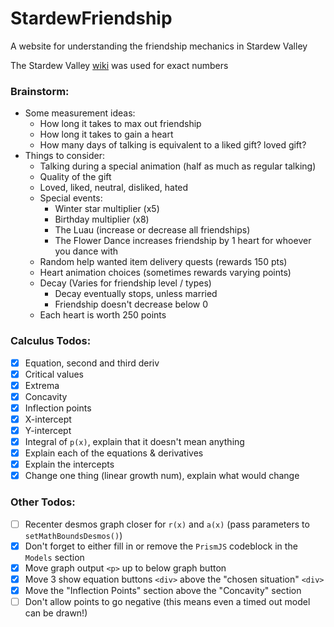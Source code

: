 # StardewFriendship
A website for understanding the friendship mechanics in Stardew Valley

The Stardew Valley [wiki](https://stardewvalleywiki.com/Friendship) was used for exact numbers

### Brainstorm:
- Some measurement ideas:
   - How long it takes to max out friendship
   - How long it takes to gain a heart
   - How many days of talking is equivalent to a liked gift? loved gift?
- Things to consider:
   - Talking during a special animation (half as much as regular talking)
   - Quality of the gift
   - Loved, liked, neutral, disliked, hated
   - Special events:
      - Winter star multiplier (x5)
      - Birthday multiplier (x8)
      - The Luau (increase or decrease all friendships)
      - The Flower Dance increases friendship by 1 heart for whoever you dance with
   - Random help wanted item delivery quests (rewards 150 pts)
   - Heart animation choices (sometimes rewards varying points)
   - Decay (Varies for friendship level / types)
      - Decay eventually stops, unless married
      - Friendship doesn't decrease below 0
   - Each heart is worth 250 points

### Calculus Todos: 
- [x] Equation, second and third deriv
- [x] Critical values
- [x] Extrema
- [x] Concavity
- [x] Inflection points
- [x] X-intercept
- [x] Y-intercept
- [x] Integral of `p(x)`, explain that it doesn't mean anything
- [x] Explain each of the equations & derivatives
- [x] Explain the intercepts
- [x] Change one thing (linear growth num), explain what would change

### Other Todos:
- [ ] Recenter desmos graph closer for `r(x)` and `a(x)` (pass parameters to `setMathBoundsDesmos()`)
- [x] Don't forget to either fill in or remove the `PrismJS` codeblock in the `Models` section
- [x] Move graph output `<p>` up to below graph button
- [x] Move 3 show equation buttons `<div>` above the "chosen situation" `<div>`
- [x] Move the "Inflection Points" section above the "Concavity" section
- [ ] Don't allow points to go negative (this means even a timed out model can be drawn!)